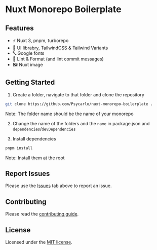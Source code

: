 # Nuxt Monorepo Boilerplate

## Features

- ⚡️ Nuxt 3, pnpm, turborepo
- 🎨 UI librabry, TailwindCSS & Tailwind Variants
- 🔤 Google fonts
- 📑 Lint & Format (and lint commit messages)
- 🖼️ Nuxt image

## Getting Started

1. Create a folder, navigate to that folder and clone the repository

```bash
git clone https://github.com/Psycarlo/nuxt-monorepo-boilerplate .
```

Note: The folder name should be the name of your monorepo

2. Change the name of the folders and the `name` in package.json and `dependencies`/`devDependencies`

3. Install dependencies

```bash
pnpm install
```

Note: Install them at the root

## Report Issues

Please use the [Issues](https://github.com/Psycarlo/nuxt-monorepo-boilerplate/issues) tab above to report an issue.

## Contributing

Please read the [contributing guide](/CONTRIBUTING.md).

## License

Licensed under the [MIT license](/LICENSE.md).
